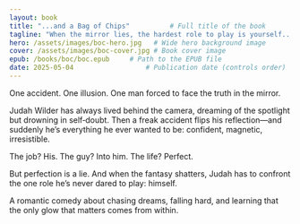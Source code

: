 ```yaml
---
layout: book
title: "...and a Bag of Chips"          # Full title of the book
tagline: "When the mirror lies, the hardest role to play is yourself..."     # Subtitle, hook, or mood phrase
hero: /assets/images/boc-hero.jpg   # Wide hero background image
cover: /assets/images/boc-cover.jpg # Book cover image
epub: /books/boc/boc.epub     # Path to the EPUB file
date: 2025-05-04                  # Publication date (controls order)
---
```

One accident. One illusion. One man forced to face the truth in the mirror.

Judah Wilder has always lived behind the camera, dreaming of the spotlight but drowning in self‑doubt. Then a freak accident flips his reflection—and suddenly he’s everything he ever wanted to be: confident, magnetic, irresistible.

The job? His. The guy? Into him. The life? Perfect.

But perfection is a lie. And when the fantasy shatters, Judah has to confront the one role he’s never dared to play: himself.

A romantic comedy about chasing dreams, falling hard, and learning that the only glow that matters comes from within.
